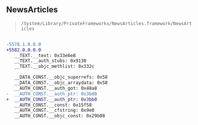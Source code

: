 ## NewsArticles

> `/System/Library/PrivateFrameworks/NewsArticles.framework/NewsArticles`

```diff

-5578.1.0.0.0
+5582.0.0.0.0
   __TEXT.__text: 0x33e6e8
   __TEXT.__auth_stubs: 0x9130
   __TEXT.__objc_methlist: 0x332c

   __DATA_CONST.__objc_superrefs: 0x58
   __DATA_CONST.__objc_arraydata: 0x58
   __AUTH_CONST.__auth_got: 0x48a8
-  __AUTH_CONST.__auth_ptr: 0x3bd0
+  __AUTH_CONST.__auth_ptr: 0x3bb0
   __AUTH_CONST.__const: 0x15f58
   __AUTH_CONST.__cfstring: 0x9e0
   __AUTH_CONST.__objc_const: 0x29b08

```
